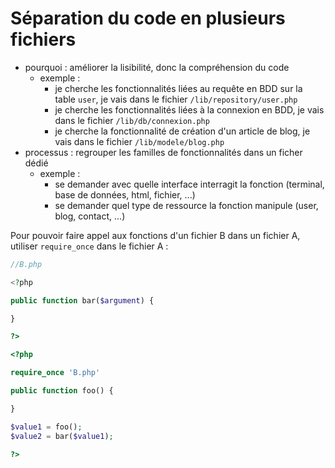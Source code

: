 # Séparation du code en plusieurs fichiers

- pourquoi : améliorer la lisibilité, donc la compréhension du code
  - exemple :
    - je cherche les fonctionnalités liées au requête en BDD sur la table `user`, je vais dans le fichier `/lib/repository/user.php`
    - je cherche les fonctionnalités liées à la connexion en BDD, je vais dans le fichier `/lib/db/connexion.php`
    - je cherche la fonctionnalité de création d'un article de blog, je vais dans le fichier `/lib/modele/blog.php`
- processus : regrouper les familles de fonctionnalités dans un ficher dédié
  - exemple :
    - se demander avec quelle interface interragit la fonction (terminal, base de données, html, fichier, ...)
    - se demander quel type de ressource la fonction manipule (user, blog, contact, ...)

Pour pouvoir faire appel aux fonctions d'un fichier B dans un fichier A, utiliser `require_once` dans le fichier A :

```php
//B.php

<?php

public function bar($argument) {

}

?>
```

```php
<?php

require_once 'B.php'

public function foo() {

}

$value1 = foo();
$value2 = bar($value1);

?>
```
